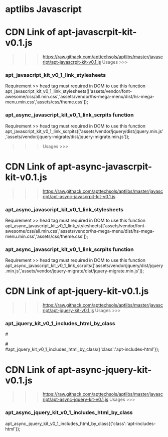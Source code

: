 # aptlibs Javascript

# CDN Link of apt-javascrpit-kit-v0.1.js
>>> https://raw.githack.com/apttechsols/aptlibs/master/javascript/apt-javascrpit-kit-v0.1.js
>>> Usages >>>

### apt_javascript_kit_v0_1_link_stylesheets ###
Requirement >> head tag must required in DOM to use this function
apt_javascript_kit_v0_1_link_stylesheets(['assets/vendor/font-awesome/css/all.min.css','assets/vendor/hs-mega-menu/dist/hs-mega-menu.min.css','assets/css/theme.css']);

### apt_async_javascript_kit_v0_1_link_scrpits function
Requirement >> head tag must required in DOM to use this function
apt_javascript_kit_v0_1_link_scrpits(['assets/vendor/jquery/dist/jquery.min.js','assets/vendor/jquery-migrate/dist/jquery-migrate.min.js']);
>>> Usages >>>

# CDN Link of apt-async-javascrpit-kit-v0.1.js
>>> https://raw.githack.com/apttechsols/aptlibs/master/javascript/apt-async-javascrpit-kit-v0.1.js


### apt_async_javascript_kit_v0_1_link_stylesheets ###
Requirement >> head tag must required in DOM to use this function
apt_async_javascript_kit_v0_1_link_stylesheets(['assets/vendor/font-awesome/css/all.min.css','assets/vendor/hs-mega-menu/dist/hs-mega-menu.min.css','assets/css/theme.css']);

### apt_async_javascript_kit_v0_1_link_scrpits function
Requirement >> head tag must required in DOM to use this function
apt_async_javascript_kit_v0_1_link_scrpits(['assets/vendor/jquery/dist/jquery.min.js','assets/vendor/jquery-migrate/dist/jquery-migrate.min.js']);


# CDN Link of apt-jquery-kit-v0.1.js
>>> https://raw.githack.com/apttechsols/aptlibs/master/javascript/apt-jquery-kit-v0.1.js
>>> Usages >>>

### apt_jquery_kit_v0_1_includes_html_by_class ###
#<div class="apt-includes-html" apt-includes-html="./header.html"></div>
#<div class="apt-includes-html" apt-includes-html="./footer.html"></div>
#apt_jquery_kit_v0_1_includes_html_by_class({'class':'apt-includes-html'});

# CDN Link of apt-async-jquery-kit-v0.1.js 
>>> https://raw.githack.com/apttechsols/aptlibs/master/javascript/apt-async-jquery-kit-v0.1.js 
>>> Usages >>>

### apt_async_jquery_kit_v0_1_includes_html_by_class ###
<div class="apt-includes-html" apt-includes-html="./header.html"></div>
<div class="apt-includes-html" apt-includes-html="./footer.html"></div>
apt_async_jquery_kit_v0_1_includes_html_by_class({'class':'apt-includes-html'});


